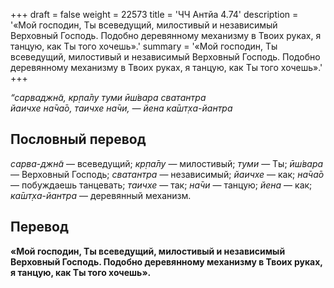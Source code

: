 +++
draft = false
weight = 22573
title = 'ЧЧ Антйа 4.74'
description = '«Мой господин, Ты всеведущий, милостивый и независимый Верховный Господь. Подобно деревянному механизму в Твоих руках, я танцую, как Ты того хочешь».'
summary = '«Мой господин, Ты всеведущий, милостивый и независимый Верховный Господь. Подобно деревянному механизму в Твоих руках, я танцую, как Ты того хочешь».'
+++

_“сарваджн̃а, кр̣па̄лу туми ӣш́вара сватантра  
йаичхе на̄ча̄о, таичхе на̄чи, — йена ка̄шт̣ха-йантра_

## Пословный перевод

_сарва_\-_джн̃а_ — всеведущий; _кр̣па̄лу_ — милостивый; _туми_ — Ты; _ӣш́вара_ — Верховный Господь; _сватантра_ — независимый; _йаичхе_ — как; _на̄ча̄о_ — побуждаешь танцевать; _таичхе_ — так; _на̄чи_ — танцую; _йена_ — как; _ка̄шт̣ха_\-_йантра_ — деревянный механизм.

## Перевод

**«Мой господин, Ты всеведущий, милостивый и независимый Верховный Господь. Подобно деревянному механизму в Твоих руках, я танцую, как Ты того хочешь».**

